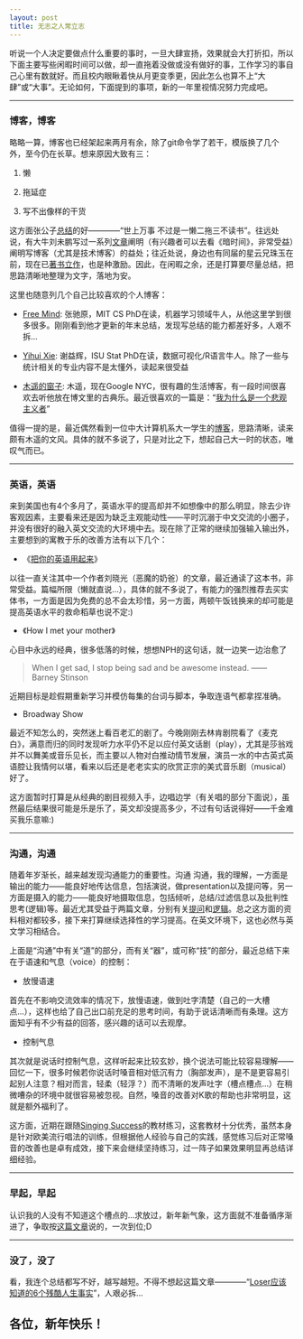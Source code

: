 ```yaml
---
layout: post
title: 无志之人常立志
---
```



听说一个人决定要做点什么重要的事时，一旦大肆宣扬，效果就会大打折扣，所以下面主要写些闲暇时间可以做，却一直拖着没做或没有做好的事，工作学习的事自己心里有数就好。而且校内眼瞅着快从月更变季更，因此怎么也算不上“大肆”或“大事”。无论如何，下面提到的事项，新的一年里视情况努力完成吧。

----------

### 博客，博客

略略一算，博客也已经架起来两月有余，除了git命令学了若干，模版换了几个外，至今仍在长草。想来原因大致有三：

1.  懒

2.  拖延症

3.  写不出像样的干货

这方面张公子[总结][]的好————“世上万事
不过是一懒二拖三不读书”。往远处说，有大牛刘未鹏写过一系列[文章][]阐明（有兴趣者可以去看《暗时间》，非常受益）阐明写博客（尤其是技术博客）的益处；往近处说，身边也有同届的星云兄珠玉在前，现在已[著书立作][]，也是种激励。因此，在闲暇之余，还是打算要尽量总结，把思路清晰地整理为文字，落地为安。

这里也随意列几个自己比较喜欢的个人博客：

-   [Free Mind][]: 张驰原，MIT CS
    PhD在读，机器学习领域牛人，从他这里学到很多很多。刚刚看到他才更新的年末总结，发现写总结的能力都差好多，人艰不拆...

-   [Yihui Xie][]: 谢益辉，ISU Stat
    PhD在读，数据可视化/R语言牛人。除了一些与统计相关的专业内容不是太懂外，读起来很受益

-   [木遥的窗子][]: 木遥，现在Google
    NYC，很有趣的生活博客，有一段时间很喜欢去听他放在博文里的古典乐。最近很喜欢的一篇是：“[我为什么是一个悲观主义者][]”

值得一提的是，最近偶然看到一位中大计算机系大一学生的[博客][]，思路清晰，读来颇有木遥的文风。具体的就不多说了，只是对比之下，想起自己大一时的状态，唯叹气而已。

----------

### 英语，英语

来到美国也有4个多月了，英语水平的提高却并不如想像中的那么明显，除去少许客观因素，主要看来还是因为缺乏主观能动性——平时沉溺于中文交流的小圈子，并没有很好的融入英文交流的大环境中去。现在除了正常的继续加强输入输出外，主要想到的寓教于乐的改善方法有以下几个：

-   《[把你的英语用起来][]》

以往一直关注其中一个作者刘晓光（恶魔的奶爸）的文章，最近通读了这本书，非常受益。篇幅所限（懒就直说...），具体的就不多说了，有能力的强烈推荐去买实体书，一方面是因为免费的总不会太珍惜，另一方面，两顿午饭钱换来的却可能是提高英语水平的救命稻草也说不定:)

-   《How I met your mother》

心目中永远的经典，很多低落的时候，想想NPH的这句话，就一边笑一边治愈了

>When I get sad, I stop being sad and be awesome instead. —— Barney
Stinson

近期目标是趁假期重新学习并模仿每集的台词与脚本，争取连语气都拿捏准确。

-   Broadway Show

最近不知怎么的，突然迷上看百老汇的剧了。今晚刚刚去林肯剧院看了《麦克白》，满意而归的同时发现听力水平仍不足以应付英文话剧（play），尤其是莎翁戏并不以舞美或音乐见长，而主要以人物对白推动情节发展，演员一水的中古英式英语腔让我情何以堪，看来以后还是老老实实的欣赏正宗的美式音乐剧（musical）好了。

这方面暂时打算是从经典的剧目视频入手，边唱边学（有关唱的部分下面说），虽然最后结果很可能是乐是乐了，英文却没提高多少，不过有句话说得好——千金难买我乐意嘛:)

----------

### 沟通，沟通

随着年岁渐长，越来越发现沟通能力的重要性。沟通
沟通，我的理解，一方面是输出的能力——能良好地传达信息，包括演说，做presentation以及提问等，另一方面是摄入的能力——能良好地摄取信息，包括倾听，总结/过滤信息以及批判性思考(逻辑)等。最近尤其受益于两篇文章，分别有关[提问][]和[逻辑][]。总之这方面的资料相对都较多，接下来打算继续选择性的学习提高。在英文环境下，这也必然与英文学习相结合。

上面是“沟通”中有关“道”的部分，而有关“器”，或可称“技”的部分，最近总结下来在于语速和气息（voice）的控制：

-   放慢语速

首先在不影响交流效率的情况下，放慢语速，做到吐字清楚（自己的一大槽点...），这样也给了自己出口前充足的思考时间，有助于说话清晰而有条理。这方面知乎有不少有益的回答，感兴趣的话可以去观摩。

-   控制气息

其次就是说话时控制气息，这样听起来比较玄妙，换个说法可能比较容易理解——回忆一下，很多时候若你说话时嗓音相对低沉有力（胸部发声），是不是更容易引起别人注意？相对而言，轻柔（轻浮？）而不清晰的发声吐字（槽点槽点...）在稍微嘈杂的环境中就很容易被忽视。自然，嗓音的改善对K歌的帮助也非常明显，这就是额外福利了。

这方面，近期在跟随[Singing
Success][]的教材练习，这套教材十分优秀，虽然本身是针对欧美流行唱法的训练，但根据他人经验与自己的实践，感觉练习后对正常嗓音的改善也是卓有成效，接下来会继续坚持练习，过一阵子如果效果明显再总结详细经验。

----------

### 早起，早起

认识我的人没有不知道这个槽点的...求放过，新年新气象，这方面就不准备循序渐进了，争取按[这篇文章][]说的，一次到位;D

----------

### 没了，没了

看，我连个总结都写不好，越写越短。不得不想起这篇文章————“[Loser应该知道的6个残酷人生事实][]”，人艰必拆...

## 各位，新年快乐！

  [总结]: http://www.douban.com/note/259268859/
  [文章]: http://mindhacks.cn/2009/02/15/why-you-should-start-blogging-now/
  [著书立作]: http://www.amazon.cn/图书/dp/B00FIL0F1U
  [Free Mind]: http://freemind.pluskid.org/
  [Yihui Xie]: yihui.name
  [木遥的窗子]: http://blog.farmostwood.net/
  [我为什么是一个悲观主义者]: http://blog.farmostwood.net/697.html
  [博客]: http://kexanie.info/blog/
  [把你的英语用起来]: http://www.amazon.cn/%E5%9B%BE%E4%B9%A6/dp/B00DDIKKFQ
  [提问]: http://coolshell.cn/articles/10804.html
  [逻辑]: http://article.yeeyan.org/view/65452/28581
  [Singing Success]: http://www.singingsuccess.com
  [这篇文章]: http://www.douban.com/note/234988519/
  [Loser应该知道的6个残酷人生事实]: http://www.douban.com/group/topic/36138010/
